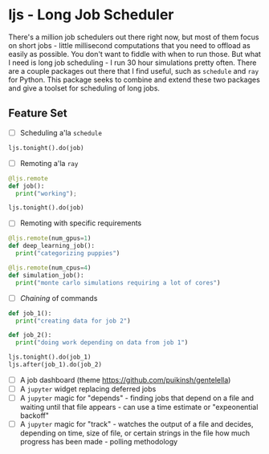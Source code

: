 # ljs - Long Job Scheduler

There's a million job schedulers out there right now, but most of them focus
on short jobs - little millisecond computations that you need to offload as
easily as possible.  You don't want to fiddle with when to run those. But what
I need is long job scheduling - I run 30 hour simulations pretty often.  There
are a couple packages out there that I find useful, such as ``schedule`` and
``ray`` for Python.  This package seeks to combine and extend these two
packages and give a toolset for scheduling of long jobs.

## Feature Set

- [ ] Scheduling a'la ``schedule``
```python
ljs.tonight().do(job)
```
- [ ] Remoting a'la ``ray``
```python
@ljs.remote
def job():
  print("working");

ljs.tonight().do(job)
```
- [ ] Remoting with specific requirements
```python
@ljs.remote(num_gpus=1)
def deep_learning_job():
  print("categorizing puppies")

@ljs.remote(num_cpus=4)
def simulation_job():
  print("monte carlo simulations requiring a lot of cores")
```
- [ ] *Chaining* of commands
```python
def job_1():
  print("creating data for job 2")

def job_2():
  print("doing work depending on data from job 1")

ljs.tonight().do(job_1)
ljs.after(job_1).do(job_2)
```
- [ ] A job dashboard (theme https://github.com/puikinsh/gentelella)
- [ ] A ``jupyter`` widget replacing deferred jobs
- [ ] A ``jupyter`` magic for "depends" - finding jobs that depend on a file
  and waiting until that file appears - can use a time estimate or
  "expeonential backoff"
- [ ] A ``jupyter`` magic for "track" - watches the output of a file and
  decides, depending on time, size of file, or certain strings in the file
  how much progress has been made - polling methodology
